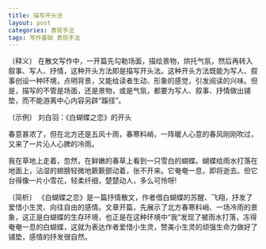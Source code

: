 ```yaml
---
title: 描写开头法
layout: post
categories: 表现手法
tags: 写作基础 表现手法
---
```


〔释义〕 在散文写作中，一开篇先勾勒场面，描绘景物，烘托气氛，然后再转入叙事、写人、抒情，这种开头方法即是描写开头法。这种开头方法既能为写人、叙事创设一种环境，点明背景，又能给读者生动、形象的感觉，引发阅读的兴味。但是，描写的不管是场面，还是景物，或是气氛，都要为写人、叙事、抒情做出铺垫，而不能游离中心内容另辟“蹊径”。

〔示例〕 刘白羽：《白蝴蝶之恋》的开头

春意甚浓了，但在北方还是五风十雨，春寒料峭，一阵暖人心意的春风刚刚吹过，又来了一片沁人心脾的冷雨。

我在草地上走着，忽然，在鲜嫩的春草上看到一只雪白的蝴蝶。蝴蝶给雨水打落在地面上，沾湿的翅膀轻微地簌簌颤动着，张不开来。它奄奄一息，即将逝去。但它台得像一片小雪花，轻柔纤细，楚楚动人，多么可怜呀!

〔简析〕 《白蝴蝶之恋》是一篇抒情散文，作者借白蝴蝶的苏醒、飞翔，抒发了爱惜小生灵、向往自由的感情。文章开篇，先展示了北方春寒料峭、一场冷雨的景象，这正是白蝴蝶的生存环境，也正是在这种环境中“我”发现了被雨水打落，冻得奄奄一息的白蝴蝶，这就为表达作者爱惜小生灵，赞美小生灵的顽强生命力做好了铺垫，感情的抒发很自然。 